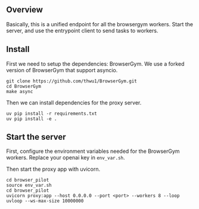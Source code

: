 ## Overview

Basically, this is a unified endpoint for all the browsergym workers. Start the server, and use the entrypoint client to send tasks to workers.

## Install

First we need to setup the dependencies: BrowserGym. We use a forked version of BrowserGym that support asyncio.

```shell
git clone https://github.com/thwu1/BrowserGym.git
cd BrowserGym
make async
```

Then we can install dependencies for the proxy server.

```shell
uv pip install -r requirements.txt
uv pip install -e .
```

## Start the server

First, configure the environment variables needed for the BrowserGym workers. Replace your openai key in `env_var.sh`.

Then start the proxy app with uvicorn.

```shell
cd browser_pilot
source env_var.sh
cd browser_pilot
uvicorn proxy:app --host 0.0.0.0 --port <port> --workers 8 --loop uvloop --ws-max-size 10000000
```